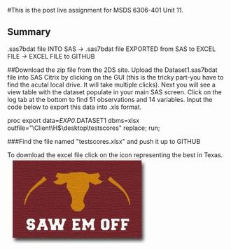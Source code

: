 #This is the post live assignment for MSDS 6306-401 Unit 11.  




## Summary
.sas7bdat file INTO SAS -> .sas7bdat file EXPORTED from SAS to EXCEL FILE -> EXCEL FILE to GITHUB




##Download the zip file from the 2DS site.   Upload the Dataset1.sas7bdat file into SAS Citrix by clicking on the GUI (this is the tricky part-you have to find the acutal local drive.  It will take multiple clicks).   Next you will see a view table with the dataset populate in your main SAS screen.  Click on the log tab at the bottom to find 51 observations and 14 variables.  Input the code below to export this data into .xls format.

proc export 
  data=_EXP0_.DATASET1 
  dbms=xlsx
  outfile="\\Client\H$\desktop\testscores"
  replace;
  run;
  
  


###Find the file named "testscores.xlsx" and push it up to GITHUB

To download the excel file click on the icon representing the best in Texas. [![click Here](images/ClickHere.png)](https://github.com/ChrisWSMU/SAStoXLSX/blob/master/testscores.xlsx)

